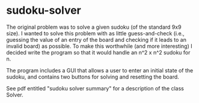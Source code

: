 # sudoku-solver
The original problem was to solve a given sudoku (of the standard 9x9 size). I wanted to solve this problem with as little guess-and-check (i.e., guessing the value of an entry of the board and checking if it leads to an invalid board) as possible. To make this worthwhile (and more interesting) I decided write the program so that it would handle an n^2 x n^2 sudoku for n. 

The program includes a GUI that allows a user to enter an initial state of the sudoku, and contains two buttons for solving and resetting the board.

See pdf entitled "sudoku solver summary" for a description of the class Solver.
